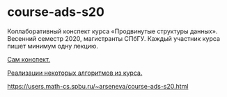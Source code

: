 # course-ads-s20

Коллаборативный конспект курса «Продвинутые структуры данных». Весенний семестр 2020, магистранты СПбГУ. Каждый участник курса пишет минимум одну лекцию.

[Сам конспект.](main.pdf)

[Реализации некоторых алгоритмов из курса.](code.pdf)

https://users.math-cs.spbu.ru/~arseneva/course-ads-s20.html
